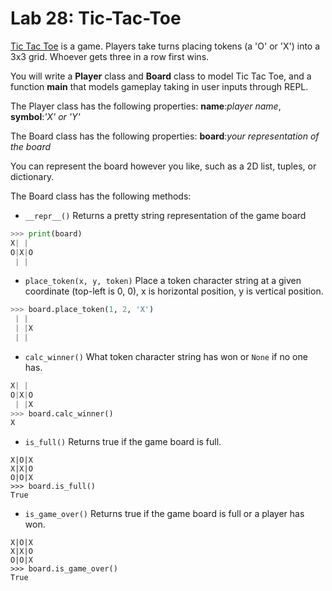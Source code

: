 # Lab 28: Tic-Tac-Toe 

[Tic Tac Toe](https://en.wikipedia.org/wiki/Tic-tac-toe) is a game.
Players take turns placing tokens (a 'O' or 'X') into a 3x3 grid.
Whoever gets three in a row first wins.

You will write a **Player** class and **Board** class to model Tic Tac Toe, and a function **main** that models gameplay taking in user inputs through REPL.


The Player class has the following properties: 
**name**:*player name*, **symbol**:*'X' or 'Y'*

The Board class has the following properties:
**board**:*your representation of the board*

You can represent the board however you like, such as a 2D list, tuples, or dictionary.

The Board class has the following methods:
* `__repr__()` Returns a pretty string representation of the game board
```py
>>> print(board)
X| | 
O|X|O
 | | 
```

* `place_token(x, y, token)` Place a token character string at a given coordinate (top-left is 0, 0), x is horizontal position, y is vertical position.

```py
>>> board.place_token(1, 2, 'X')
 | | 
 | |X
 | | 
```

* `calc_winner()` What token character string has won or `None` if no one has.

```py
X| | 
O|X|O
 | |X
>>> board.calc_winner()
X
```

* `is_full()` Returns true if the game board is full.

```
X|O|X
X|X|O
O|O|X
>>> board.is_full()
True
```

* `is_game_over()` Returns true if the game board is full or a player has won.

```
X|O|X
X|X|O
O|O|X
>>> board.is_game_over()
True
```

